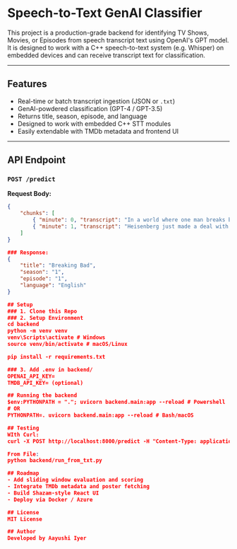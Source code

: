 # Speech-to-Text GenAI Classifier
This project is a production-grade backend for identifying TV Shows, Movies, or Episodes from speech transcript text using OpenAI's GPT model. It is designed to work with a C++ speech-to-text system (e.g. Whisper) on embedded devices and can receive transcript text for classification.

---

## Features
- Real-time or batch transcript ingestion (JSON or `.txt`)
- GenAI-powdered classification (GPT-4 / GPT-3.5)
- Returns title, season, episode, and language
- Designed to work with embedded C++ STT modules
- Easily extendable with TMDb metadata and frontend UI

---

## API Endpoint
### `POST /predict`
**Request Body:**
```json
{
    "chunks": [
        { "minute": 0, "transcript": "In a world where one man breaks bad."},
        { "minute": 1, "transcript": "Heisenberg just made a deal with Tuco."}
    ]
}

### Response:
{
    "title": "Breaking Bad",
    "season": "1",
    "episode": "1",
    "language": "English"
}

## Setup
### 1. Clone this Repo
### 2. Setup Environment
cd backend
python -m venv venv
venv\Scripts\activate # Windows
source venv/bin/activate # macOS/Linux

pip install -r requirements.txt

### 3. Add .env in backend/
OPENAI_API_KEY=
TMDB_API_KEY= (optional)

## Running the backend
$env:PYTHONPATH = "."; uvicorn backend.main:app --reload # Powershell
# OR
PYTHONPATH=. uvicorn backend.main:app --reload # Bash/macOS

## Testing
WIth Curl:
curl -X POST http://localhost:8000/predict -H "Content-Type: application/json" -d "{\"chunks\":[{\"minute\":0,\"transcript\":\"In a world where one man breaks bad.\"},{\"minute\":1,\"transcript\":\"Heisenberg just made a deal with Tuco.\"}]}"

From File:
python backend/run_from_txt.py

## Roadmap
- Add sliding window evaluation and scoring
- Integrate TMDb metadata and poster fetching
- Build Shazam-style React UI
- Deploy via Docker / Azure 

## License
MIT License

## Author
Developed by Aayushi Iyer